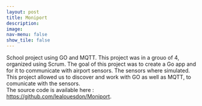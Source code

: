 ```yaml
---
layout: post
title: Moniport
description:
image:
nav-menu: false
show_tile: false
---
```


School project using GO and MQTT.
This project was in a grouo of 4, organized using Scrum.
The goal of this project was to create a Go app and for it to communicate with airport sensors. The sensors where simulated. This project allowed us to discover and work with GO as well as MQTT, to comunicate with the sensors.
<br>
The source code is available here : <a href="https://github.com/lealouesdon/Moniport">https://github.com/lealouesdon/Moniport</a>.
